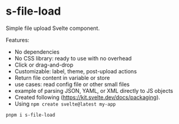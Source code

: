 # s-file-load

Simple file upload Svelte component.

Features:
 - No dependencies
 - No CSS library: ready to use with no overhead
 - Click or drag-and-drop
 - Customizable: label, theme, post-upload actions
 - Return file content in variable or store
 - use cases: read config file or other small files
 - example of parsing JSON, YAML, or XML directly to JS objects
 - Created following (https://kit.svelte.dev/docs/packaging).
 - Using ```npm create svelte@latest my-app```

```
pnpm i s-file-load
```